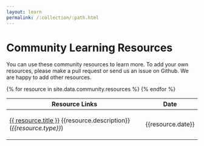 ```yaml
---
layout: learn
permalink: /:collection/:path.html
---
```

# Community Learning Resources

You can use these community resources to learn more. To add your own resources,
please make a pull request or send us an issue on Github. We are happy to add
other resources.

<table class="uk-table">
<thead>
<tr>
  <th>Resource Links</th>
  <th class="uk-width-1-4">Date</th>
</tr>
</thead>
{% for resource in site.data.community.resources %}
  <tr>
    <td><p><a href="{{ resource.url }}" target="\_blank">{{ resource.title }}</a> {{resource.description}} (<em>{{resource.type}}</em>)</p></td>
    <td>{{resource.date}}</td>
  </tr>
{% endfor %}
</table>

